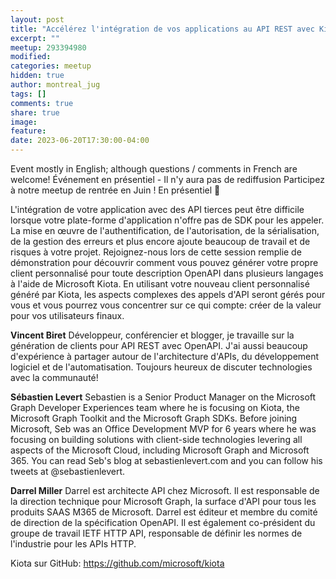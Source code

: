 ```yaml
---
layout: post
title: "Accélérez l'intégration de vos applications au API REST avec Kiota"
excerpt: ""
meetup: 293394980
modified:
categories: meetup
hidden: true
author: montreal_jug
tags: []
comments: true
share: true
image:
feature:
date: 2023-06-20T17:30:00-04:00
---
```


Event mostly in English; although questions / comments in French are welcome!
Événement en présentiel - Il n'y aura pas de rediffusion
Participez à notre meetup de rentrée en Juin ! En présentiel 🎉

L'intégration de votre application avec des API tierces peut être difficile lorsque votre plate-forme d'application n'offre pas de SDK pour les appeler. La mise en œuvre de l'authentification, de l'autorisation, de la sérialisation, de la gestion des erreurs et plus encore ajoute beaucoup de travail et de risques à votre projet. Rejoignez-nous lors de cette session remplie de démonstration pour découvrir comment vous pouvez générer votre propre client personnalisé pour toute description OpenAPI dans plusieurs langages à l'aide de Microsoft Kiota. En utilisant votre nouveau client personnalisé généré par Kiota, les aspects complexes des appels d'API seront gérés pour vous et vous pourrez vous concentrer sur ce qui compte: créer de la valeur pour vos utilisateurs finaux.

__Vincent Biret__
Développeur, conférencier et blogger, je travaille sur la génération de clients pour API REST avec OpenAPI.
J'ai aussi beaucoup d'expérience à partager autour de l'architecture d'APIs, du développement logiciel et de l'automatisation.
Toujours heureux de discuter technologies avec la communauté!

__Sébastien Levert__
Sebastien is a Senior Product Manager on the Microsoft Graph Developer Experiences team where he is focusing on Kiota, the Microsoft Graph Toolkit and the Microsoft Graph SDKs. Before joining Microsoft, Seb was an Office Development MVP for 6 years where he was focusing on building solutions with client-side technologies levering all aspects of the Microsoft Cloud, including Microsoft Graph and Microsoft 365. You can read Seb's blog at sebastienlevert.com and you can follow his tweets at @sebastienlevert.

__Darrel Miller__
Darrel est architecte API chez Microsoft. Il est responsable de la direction technique pour Microsoft Graph, la surface d'API pour tous les produits SAAS M365 de Microsoft. Darrel est éditeur et membre du comité de direction de la spécification OpenAPI. Il est également co-président du groupe de travail IETF HTTP API, responsable de définir les normes de l'industrie pour les APIs HTTP.

Kiota sur GitHub: https://github.com/microsoft/kiota
